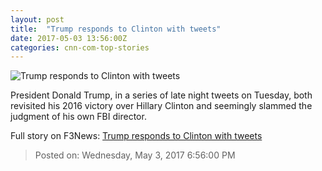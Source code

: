 ```yaml
---
layout: post
title:  "Trump responds to Clinton with tweets"
date: 2017-05-03 13:56:00Z
categories: cnn-com-top-stories
---
```


![Trump responds to Clinton with tweets](http://i2.cdn.cnn.com/cnnnext/dam/assets/170502140235-02-donald-trump-0502-super-tease.jpg)

President Donald Trump, in a series of late night tweets on Tuesday, both revisited his 2016 victory over Hillary Clinton and seemingly slammed the judgment of his own FBI director.


Full story on F3News: [Trump responds to Clinton with tweets](http://www.f3nws.com/n/YTeHKD)

> Posted on: Wednesday, May 3, 2017 6:56:00 PM
